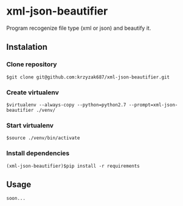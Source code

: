 # xml-json-beautifier
Program recogenize file type (xml or json) and beautify it.

## Instalation

### Clone repository
`$git clone git@github.com:krzyzak687/xml-json-beautifier.git`

### Create virtualenv
`$virtualenv --always-copy --python=python2.7 --prompt=xml-json-beautifier ./venv/`

### Start virtualenv
`$source ./venv/bin/activate `

### Install dependencies
`(xml-json-beautifier)$pip install -r requirements`

## Usage
`soon...`
